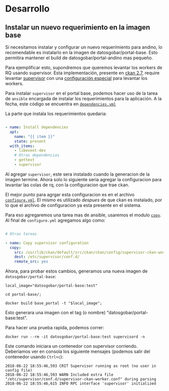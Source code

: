 # Desarrollo

## Instalar un nuevo requerimiento en la imagen base

Si necesitamos instalar y configurar un nuevo requerimiento para andino, lo recomendable es instalarlo
en la imagen de datosgobar/portal-base. Esto permitira mantener el build de datosgobar/portal-andino
mas pequeño.

Para ejemplificar esto, supondremos que queremos levantar los workers de RQ usando supervisor.
Esta implementación, presente en [ckan 2.7](http://docs.ckan.org/en/2.7/maintaining/background-tasks.html#background-job-queues),
require levantar [supervisor](http://supervisord.org/) con una [configuración especial](https://github.com/ckan/ckan/blob/2.7/ckan/config/supervisor-ckan-worker.conf) para levantar los workers.

Para instalar `supervisor` en el portal base, podemos hacer uso de la tarea de `ansible` encargada de instalar los
requerimientos para la aplicación. A la fecha, este código se encuentra en [`dependencies.yml`](https://github.com/datosgobar/portal-base/blob/c2dfe6613af1b56ae07e6e1303245f6c206a7066/base_portal/roles/portal/tasks/dependencies.yml#L18)

La parte que instala los requerimientos quedaria:

```yaml

- name: Install dependencies
  apt:
    name: "{{ item }}"
    state: present
  with_items:
    - libevent-dev
    # Otras dependencias
    - gettext
    - supervisor

```

Al agregar `supervisor`, este sera instalado cuando la generacion de la imagen termine.
Ahora solo lo siguiente seria agregar la configuracion para levantar las colas de rq, con la configuracion que trae ckan.

El mejor punto para agrgar esta configuracion es en el archivo [`configure.yml`](https://github.com/datosgobar/portal-base/blob/c2dfe6613af1b56ae07e6e1303245f6c206a7066/base_portal/roles/portal/tasks/configure.yml).
El mismo es utilizado _despues_ de que ckan es instalado, por lo que el archivo de configuracion ya esta presente en el sistema.

Para eso agregaremos una tarea mas de ansible, usaremos el modulo [`copy`](https://docs.ansible.com/ansible/2.4/copy_module.html).
Al final de `configure.yml` agregamos algo como:

```yaml

# Otras tareas

- name: Copy supervisor configuration
  copy:
    src: /usr/lib/ckan/default/src/ckan/ckan/config/supervisor-ckan-worker.conf
    dest: /etc/supervisor/conf.d/
    remote_src: yes

```

Ahora, para probar estos cambios, generamos una nueva imagen de `datosgobar/portal-base`:

```
local_image="datosgobar/portal-base:test"

cd portal-base/;

docker build base_portal -t "$local_image";

```

Esto generara una imagen con el tag (o nombre) "datosgobar/portal-base:test".

Para hacer una prueba rapida, podemos correr:

`docker run --rm -it datosgobar/portal-base:test supervisord -n`

Este comando iniciara un contenedor con supervisor corriendo. Deberiamos ver en consola los
siguiente mensajes (podemos salir del contenedor usando `Ctrl+c`):

```
2018-06-22 18:55:46,593 CRIT Supervisor running as root (no user in config file)
2018-06-22 18:55:46,593 WARN Included extra file "/etc/supervisor/conf.d/supervisor-ckan-worker.conf" during parsing
2018-06-22 18:55:46,615 INFO RPC interface 'supervisor' initialized
```



